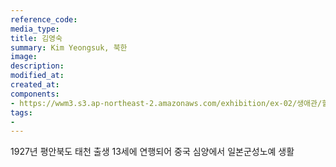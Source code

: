 ```yaml
---
reference_code:
media_type:
title: 김영숙
summary: Kim Yeongsuk, 북한
image:
description:
modified_at:
created_at:
components:
- https://wwm3.s3.ap-northeast-2.amazonaws.com/exhibition/ex-02/생애관/할머니들/김영숙.jpg
tags:
-
---
```


1927년 평안북도 태천 출생
13세에 연행되어 중국 심양에서 일본군성노예 생활